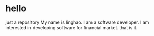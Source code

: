 # hello
just a repository
My name is linghao. I am a software developer. I am interested in developing software for financial market. that is it.
